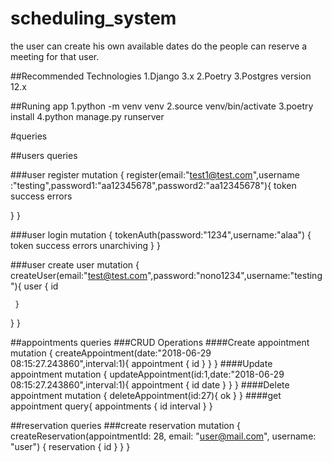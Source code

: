 # scheduling_system
the user can create his own available dates do the people can reserve a meeting for that user.


##Recommended Technologies
1.Django 3.x
2.Poetry
3.Postgres version 12.x 

##Runing app
1.python -m venv venv
2.source venv/bin/activate
3.poetry install
4.python manage.py runserver


#queries 

##users queries

###user register
mutation {
	register(email:"test1@test.com",username :"testing",password1:"aa12345678",password2:"aa12345678"){
    token
    success
    errors
    
  }
}

###user login
mutation {
	tokenAuth(password:"1234",username:"alaa") {
	  token
	  success
	  errors
	  unarchiving
	}
}


###user create user
mutation {
 	createUser(email:"test@test.com",password:"nono1234",username:"testing"){
     user {
       id

     }
   }
}

##appointments queries
###CRUD Operations
####Create appointment
mutation {
	createAppointment(date:"2018-06-29 08:15:27.243860",interval:1){
    appointment {
      id
    }
  }
}
####Update appointment
mutation {
	updateAppointment(id:1,date:"2018-06-29 08:15:27.243860",interval:1){
    appointment {
      id
      date
    }
  }
}
####Delete appointment
mutation {
	deleteAppointment(id:27){
    ok
  }
}
####get appointment
query{
    appointments {
      id
      interval
    }
}




##reservation queries
###create reservation 
mutation {
  createReservation(appointmentId: 28, email: "user@mail.com", username: "user") {
    reservation {
      id
    }
  }
}





